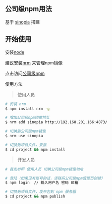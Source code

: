 ## 公司级npm用法
基于 [sinopia](https://github.com/rlidwka/sinopia) 搭建

## 开始使用
安装[node](https://nodejs.org/en/)

建议安装[nrm](https://github.com/Pana/nrm) 来管理npm镜像

点击访问[公司级npm](http://192.168.201.166:4873/)

使用方法
> 使用人员
```bash
# 安装 nrm
$ npm install nrm -g

# 增加公司级npm镜像地址
$ nrm add sinopia http://192.168.201.166:4873/

# 切换到公司级npm镜像
$ nrm use sinopia

# 切换到项目文件，安装
$ cd project && npm install
```
> 开发人员
```bash
# 首先参照 使用人员 切换公司级npm镜像地址

# 登陆（如果没有账号的话，请联系公司级npm管理员创建）
$ npm login  // 输入用户名 密码 邮箱

# 切换到项目文件，发布包到 npm 服务器
$ cd project && npm publish
```